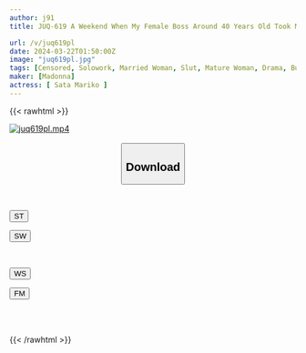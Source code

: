 ```yaml
---
author: j91
title: JUQ-619 A Weekend When My Female Boss Around 40 Years Old Took Me Home After The Last Train And Continued To Squeeze My Sperm. Mariko Sada

url: /v/juq619pl
date: 2024-03-22T01:50:00Z
image: "juq619pl.jpg"
tags: [Censored, Solowork, Married Woman, Slut, Mature Woman, Drama, Business Attire	]
maker: [Madonna]
actress: [ Sata Mariko ]
---
```



{{< rawhtml >}}

<div class="video" data-videoid="bv3dgMkg89UPbka">
    <a href="javascript:;">
        <img src="/v/juq619pl/juq619pl.jpg" width="WIDTH" height="HEIGHT" alt="juq619pl.mp4" loading="lazy">
    </a>
</div>

<script type="text/javascript" src="https://j91.asia/asset/on-demand-st.js"></script>

<br>
  <link rel="stylesheet" href="https://j91.asia/asset/bs5.css">
  
  <center>
  <button class="btn btn-primary" type="button" data-bs-toggle="collapse" data-bs-target=".multi-collapse" aria-expanded="false" aria-controls="multiCollapseExample1 multiCollapseExample2"><h2>Download</h2></button></center>
</p>
<div class="row">
  <div class="col">
    <div class="collapse multi-collapse" id="multiCollapseExample1">
      <div class="card card-body">
	      	      <br>
<div class="buttons">  
<p><a href="https://streamtape.to/v/bv3dgMkg89UPbka" target="_blank"><button class="btn-hover color-3"><i class="fa fa-download"></i> ST</button></a></p>
<p><a href="https://asnwish.com/9evd2bnx3mpb" target="_blank"><button class="btn-hover color-2"><i class="fa fa-download"></i> SW</button></a></p></div>
    </div>
  </div>
</div>
  <div class="col">
    <div class="collapse multi-collapse" id="multiCollapseExample2">
      <div class="card card-body">
	      <br>
<div class="buttons">
<p><a href="https://wolfstream.tv/o6rijkuaj7o2"><button class="btn-hover color-9"><i class="fa fa-download"></i> WS</button></a></p>
<p><a href="https://filemoon.sx/d/8vb79p1d61uk"><button class="btn-hover color-8"><i class="fa fa-download"></i> FM</button></a></p></div>
<br><br>
      </div>
    </div>
  </div>
</div>

{{< /rawhtml >}}